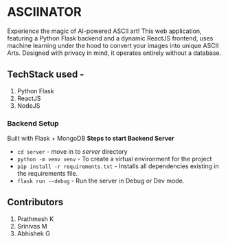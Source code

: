 # ASCIINATOR

Experience the magic of AI-powered ASCII art! This web application, featuring a Python Flask backend and a dynamic ReactJS frontend, uses machine learning under the hood to convert your images into unique ASCII Arts. Designed with privacy in mind, it operates entirely without a database.

## TechStack used -

1. Python Flask
1. ReactJS
1. NodeJS

### Backend Setup

Built with Flask + MongoDB
**Steps to start Backend Server**

- `cd server` - move in to _server_ directory
- `python -m venv venv` - To create a virtual environment for the project
- `pip install -r requirements.txt` - Installs all dependencies existing in the requirements file.
- `flask run --debug` - Run the server in Debug or Dev mode.

## Contributors
1. Prathmesh K 
3. Srinivas M 
1. Abhishek G 
